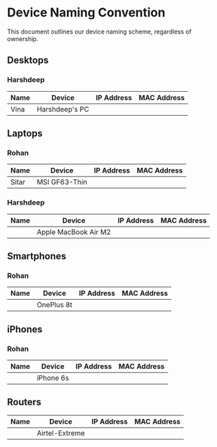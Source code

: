 # Device Naming Convention

This document outlines our device naming scheme, regardless of ownership.

## Desktops

### Harshdeep

| Name  | Device           | IP Address  | MAC Address       |
|-------|------------------|-------------|-------------------|
| Vina  | Harshdeep's PC   |             |                   |

## Laptops

### Rohan

| Name  | Device             | IP Address    | MAC Address       |
|-------|--------------------|---------------|-------------------|
| Sitar | MSI GF63-Thin      |               |                   |

### Harshdeep

| Name  | Device                   | IP Address    | MAC Address       |
|-------|--------------------------|---------------|-------------------|
|       | Apple MacBook Air M2     |               |                   |

## Smartphones

### Rohan

| Name  | Device      | IP Address    | MAC Address       |
|-------|-------------|---------------|-------------------|
|       | OnePlus 8t  |               |                   |

## iPhones

### Rohan

| Name  | Device      | IP Address    | MAC Address       |
|-------|-------------|---------------|-------------------|
|       | iPhone 6s   |               |                   |

## Routers

| Name            | Device          | IP Address    | MAC Address       |
|-----------------|-----------------|---------------|-------------------|
|                 | Airtel-Extreme       |               |                   |
